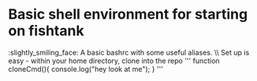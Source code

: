<h1> Basic shell environment for starting on fishtank </h1> :slightly_smiling_face:
A basic bashrc with some useful aliases. \\
Set up is easy - within your home directory, clone into the repo
'''
function cloneCmd(){
	console.log("hey look at me");
}
'''


